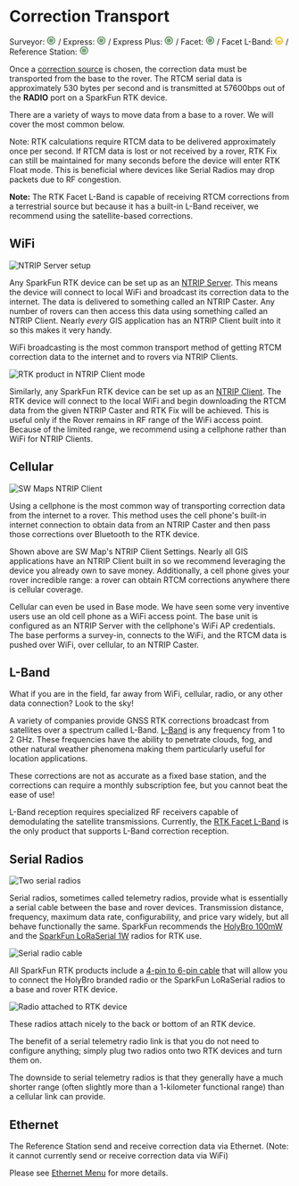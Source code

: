# Correction Transport

Surveyor: ![Feature Supported](img/GreenDot.png) / Express: ![Feature Supported](img/GreenDot.png) / Express Plus: ![Feature Not Supported](img/GreenDot.png) / Facet: ![Feature Supported](img/GreenDot.png) / Facet L-Band: ![Feature Supported](img/YellowDot.png) / Reference Station: ![Feature Supported](img/GreenDot.png)

Once a [correction source](https://docs.sparkfun.com/SparkFun_RTK_Firmware/correction_sources/) is chosen, the correction data must be transported from the base to the rover. The RTCM serial data is approximately 530 bytes per second and is transmitted at 57600bps out of the **RADIO** port on a SparkFun RTK device.

There are a variety of ways to move data from a base to a rover. We will cover the most common below. 

Note: RTK calculations require RTCM data to be delivered approximately once per second. If RTCM data is lost or not received by a rover, RTK Fix can still be maintained for many seconds before the device will enter RTK Float mode. This is beneficial where devices like Serial Radios may drop packets due to RF congestion.

**Note:** The RTK Facet L-Band is capable of receiving RTCM corrections from a terrestrial source but because it has a built-in L-Band receiver, we recommend using the satellite-based corrections.

## WiFi

![NTRIP Server setup](https://cdn.sparkfun.com/assets/learn_tutorials/1/4/6/3/RTK_Surveyor_-_WiFi_Config_-_Base_Config2.jpg)

Any SparkFun RTK device can be set up as an [NTRIP Server](https://docs.sparkfun.com/SparkFun_RTK_Firmware/configure_base/#ntrip-server). This means the device will connect to local WiFi and broadcast its correction data to the internet. The data is delivered to something called an NTRIP Caster. Any number of rovers can then access this data using something called an NTRIP Client. Nearly *every* GIS application has an NTRIP Client built into it so this makes it very handy.

WiFi broadcasting is the most common transport method of getting RTCM correction data to the internet and to rovers via NTRIP Clients.

![RTK product in NTRIP Client mode](https://cdn.sparkfun.com/assets/learn_tutorials/2/1/8/8/SparkFun_RTK_Rover_NTRIP_Client_Connection.png)

Similarly, any SparkFun RTK device can be set up as an [NTRIP Client](https://docs.sparkfun.com/SparkFun_RTK_Firmware/configure_gnss/#ntrip-client). The RTK device will connect to the local WiFi and begin downloading the RTCM data from the given NTRIP Caster and RTK Fix will be achieved. This is useful only if the Rover remains in RF range of the WiFi access point. Because of the limited range, we recommend using a cellphone rather than WiFi for NTRIP Clients.

## Cellular

![SW Maps NTRIP Client](https://cdn.sparkfun.com/r/600-600/assets/learn_tutorials/1/4/6/3/SW_Maps_-_NTRIP_Client.jpg)

Using a cellphone is the most common way of transporting correction data from the internet to a rover. This method uses the cell phone's built-in internet connection to obtain data from an NTRIP Caster and then pass those corrections over Bluetooth to the RTK device.

Shown above are SW Map's NTRIP Client Settings. Nearly all GIS applications have an NTRIP Client built in so we recommend leveraging the device you already own to save money. Additionally, a cell phone gives your rover incredible range: a rover can obtain RTCM corrections anywhere there is cellular coverage.

Cellular can even be used in Base mode. We have seen some very inventive users use an old cell phone as a WiFi access point. The base unit is configured as an NTRIP Server with the cellphone's WiFi AP credentials. The base performs a survey-in, connects to the WiFi, and the RTCM data is pushed over WiFi, over cellular, to an NTRIP Caster.

## L-Band

What if you are in the field, far away from WiFi, cellular, radio, or any other data connection? Look to the sky! 

A variety of companies provide GNSS RTK corrections broadcast from satellites over a spectrum called L-Band. [L-Band](https://en.wikipedia.org/wiki/L_band) is any frequency from 1 to 2 GHz. These frequencies have the ability to penetrate clouds, fog, and other natural weather phenomena making them particularly useful for location applications.

These corrections are not as accurate as a fixed base station, and the corrections can require a monthly subscription fee, but you cannot beat the ease of use!

L-Band reception requires specialized RF receivers capable of demodulating the satellite transmissions. Currently, the [RTK Facet L-Band](https://www.sparkfun.com/products/20000) is the only product that supports L-Band correction reception.

## Serial Radios

![Two serial radios](https://cdn.sparkfun.com//assets/parts/1/8/6/3/4/19032-SiK_Telemetry_Radio_V3_-_915MHz__100mW-01.jpg)

Serial radios, sometimes called telemetry radios, provide what is essentially a serial cable between the base and rover devices. Transmission distance, frequency, maximum data rate, configurability, and price vary widely, but all behave functionally the same. SparkFun recommends the [HolyBro 100mW](https://www.sparkfun.com/products/19032) and the [SparkFun LoRaSerial 1W](https://www.sparkfun.com/products/19311) radios for RTK use.

![Serial radio cable](https://cdn.sparkfun.com//assets/parts/1/6/2/2/2/17239-GHR-04V-S_to_GHR-06V-S_Cable_-_150mm-01.jpg)

All SparkFun RTK products include a [4-pin to 6-pin cable](https://www.sparkfun.com/products/17239) that will allow you to connect the HolyBro branded radio or the SparkFun LoRaSerial radios to a base and rover RTK device.

![Radio attached to RTK device](https://cdn.sparkfun.com/r/600-600/assets/learn_tutorials/1/4/6/3/SparkFun_RTK_Surveyor_-_Radio.jpg)

These radios attach nicely to the back or bottom of an RTK device.

The benefit of a serial telemetry radio link is that you do not need to configure anything; simply plug two radios onto two RTK devices and turn them on. 

The downside to serial telemetry radios is that they generally have a much shorter range (often slightly more than a 1-kilometer functional range) than a cellular link can provide.

## Ethernet

The Reference Station send and receive correction data via Ethernet. (Note: it cannot currently send or receive correction data via WiFi)

Please see [Ethernet Menu](menu_ethernet.md) for more details.